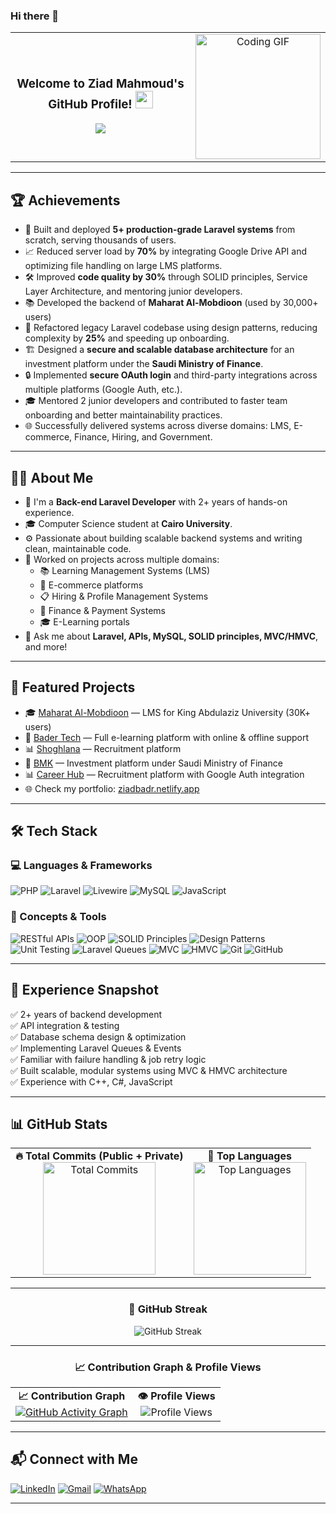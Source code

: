 ### Hi there 👋

<!-- Header + GIF + Typing SVG All Centered in One Row -->
<table width="100%">
  <tr>
    <td align="center" width="75%">
      <h3>
        Welcome to Ziad Mahmoud's GitHub Profile!
        <img src="https://media.giphy.com/media/hvRJCLFzcasrR4ia7z/giphy.gif" width="28">
      </h3>
      <img src="https://readme-typing-svg.herokuapp.com/?lines=Back-end%20Laravel%20Developer;2%2B%20Years%20of%20Experience;Problem%20Solver%20and%20Clean%20Code;Always%20Learning%20%26%20Building!&font=Fira%20Code&center=true&width=700&height=45&color=F75C7E&vCenter=true&size=22">
    </td>
    <td align="center" width="25%">
      <img width="200" src="https://c.tenor.com/_DOBjnGspYAAAAAM/code-coding.gif" alt="Coding GIF">
    </td>
  </tr>
</table>



---
## 🏆 Achievements

- 🚀 Built and deployed **5+ production-grade Laravel systems** from scratch, serving thousands of users.
- 📈 Reduced server load by **70%** by integrating Google Drive API and optimizing file handling on large LMS platforms.
- 🛠️ Improved **code quality by 30%** through SOLID principles, Service Layer Architecture, and mentoring junior developers.
- 📚 Developed the backend of **Maharat Al-Mobdioon** (used by 30,000+ users)
- 🧠 Refactored legacy Laravel codebase using design patterns, reducing complexity by **25%** and speeding up onboarding.
- 🏗️ Designed a **secure and scalable database architecture** for an investment platform under the **Saudi Ministry of Finance**.
- 🔒 Implemented **secure OAuth login** and third-party integrations across multiple platforms (Google Auth, etc.).
- 🎓 Mentored 2 junior developers and contributed to faster team onboarding and better maintainability practices.
- 🌐 Successfully delivered systems across diverse domains: LMS, E-commerce, Finance, Hiring, and Government.

---

## 👨‍💻 About Me

- 🏢 I'm a **Back-end Laravel Developer** with 2+ years of hands-on experience.
- 🎓 Computer Science student at **Cairo University**.
- ⚙️ Passionate about building scalable backend systems and writing clean, maintainable code.
- 🚀 Worked on projects across multiple domains:
  - 📚 Learning Management Systems (LMS)
  - 🛒 E-commerce platforms
  - 📋 Hiring & Profile Management Systems
  - 💸 Finance & Payment Systems
  - 🎓 E-Learning portals
- 💬 Ask me about **Laravel, APIs, MySQL, SOLID principles, MVC/HMVC**, and more!

---
## 🚀 Featured Projects

- 🎓 [Maharat Al-Mobdioon](https://mharat-almobdioon.com/ar) — LMS for King Abdulaziz University (30K+ users)
- 🧠 [Bader Tech](https://badertech.com.sa/ar) — Full e-learning platform with online & offline support
- 📊 [Shoghlana](https://shoghlana.org/) — Recruitment platform 
- 💼 [BMK](https://bmk.com.sa/ar) — Investment platform under Saudi Ministry of Finance
- 📊 [Career Hub](https://career-hub.co/) — Recruitment platform with Google Auth integration
- 🌐 Check my portfolio: [ziadbadr.netlify.app](https://ziadbadr.netlify.app/)
---

## 🛠 Tech Stack

### 💻 Languages & Frameworks

![PHP](https://img.shields.io/badge/PHP-777BB4?style=for-the-badge&logo=php&logoColor=white)
![Laravel](https://img.shields.io/badge/Laravel-F05340?style=for-the-badge&logo=laravel&logoColor=white)
![Livewire](https://img.shields.io/badge/Livewire-4E56A6?style=for-the-badge&logo=laravel&logoColor=white)
![MySQL](https://img.shields.io/badge/MySQL-005C84?style=for-the-badge&logo=mysql&logoColor=white)
![JavaScript](https://img.shields.io/badge/JavaScript-F7DF1E?style=for-the-badge&logo=javascript&logoColor=black)

### 🔧 Concepts & Tools

![RESTful APIs](https://img.shields.io/badge/RESTful%20APIs-00599C?style=for-the-badge&logo=api&logoColor=white)
![OOP](https://img.shields.io/badge/OOP-1A1A1A?style=for-the-badge&logo=oop&logoColor=white)
![SOLID Principles](https://img.shields.io/badge/SOLID-Principles-blueviolet?style=for-the-badge)
![Design Patterns](https://img.shields.io/badge/Design%20Patterns-232F3E?style=for-the-badge)
![Unit Testing](https://img.shields.io/badge/Unit%20Tests-25A162?style=for-the-badge)
![Laravel Queues](https://img.shields.io/badge/Laravel%20Queues-FF2D20?style=for-the-badge)
![MVC](https://img.shields.io/badge/MVC-2C3E50?style=for-the-badge)
![HMVC](https://img.shields.io/badge/HMVC-4B4B4B?style=for-the-badge)
![Git](https://img.shields.io/badge/Git-F05032?style=for-the-badge&logo=git&logoColor=white)
![GitHub](https://img.shields.io/badge/GitHub-100000?style=for-the-badge&logo=github&logoColor=white)

---

## 🚀 Experience Snapshot

✅ 2+ years of backend development  
✅ API integration & testing  
✅ Database schema design & optimization  
✅ Implementing Laravel Queues & Events  
✅ Familiar with failure handling & job retry logic  
✅ Built scalable, modular systems using MVC & HMVC architecture  
✅ Experience with C++, C#, JavaScript  

---

## 📊 GitHub Stats

<div align="center">

<table>
  <tr>
    <td align="center">
      <b>🔥 Total Commits (Public + Private)</b><br/>
      <img 
        src="https://github-readme-stats.vercel.app/api?username=ziadbadr1&show_icons=true&count_private=true&include_all_commits=true&theme=radical" 
        height="180" 
        alt="Total Commits" 
      />
    </td>
    <td align="center">
      <b>🧠 Top Languages</b><br/>
      <img 
        src="https://github-readme-stats.vercel.app/api/top-langs/?username=ziadbadr1&layout=compact&theme=radical" 
        height="180" 
        alt="Top Languages" 
      />
    </td>
  </tr>
</table>

---

### 🔁 GitHub Streak

<img 
  src="https://github-readme-streak-stats.herokuapp.com/?user=ziadbadr1&theme=radical" 
  alt="GitHub Streak" 
/>

---

### 📈 Contribution Graph & Profile Views

<table>
  <tr>
    <td align="center">
      <b>📈 Contribution Graph</b><br/>
      <a href="https://github.com/Ashutosh00710/github-readme-activity-graph">
        <img
          src="https://github-readme-activity-graph.vercel.app/graph?username=ziadbadr1&theme=radical&hide_border=true&custom_title=Contribution%20Graph"
          alt="GitHub Activity Graph"
        />
      </a>
    </td>
    <td align="center">
      <b>👁️ Profile Views</b><br/>
      <img
        src="https://komarev.com/ghpvc/?username=ziadbadr1&style=for-the-badge"
        alt="Profile Views"
      />
    </td>
  </tr>
</table>
</div>



---

## 📬 Connect with Me

[![LinkedIn](https://img.shields.io/badge/LinkedIn-0A66C2?style=for-the-badge&logo=linkedin&logoColor=white)](https://www.linkedin.com/in/ziad-mahmoud-badr-8452ba1ba/)
[![Gmail](https://img.shields.io/badge/Gmail-EA4335?style=for-the-badge&logo=gmail&logoColor=white)](mailto:Ziadbadr5947@gmail.com)
[![WhatsApp](https://img.shields.io/badge/WhatsApp-25D366?style=for-the-badge&logo=whatsapp&logoColor=white)](https://wa.me/01125022055)

---


